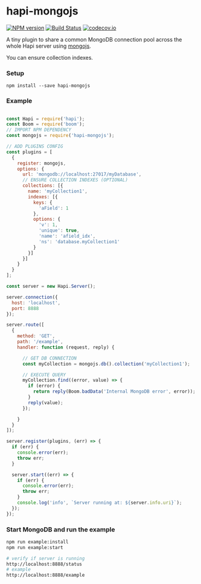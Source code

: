 # hapi-mongojs

[![NPM version][npm-image]][npm-url] [![Build Status][travis-image]][travis-url] [![codecov.io][codecov-image]][codecov-url]

A tiny plugin to share a common MongoDB connection pool across the whole Hapi server using [mongojs](https://github.com/mafintosh/mongojs).

You can ensure collection indexes.

### Setup
`npm install --save hapi-mongojs`

### Example
```javascript

const Hapi = require('hapi');
const Boom = require('boom');
// IMPORT NPM DEPENDENCY
const mongojs = require('hapi-mongojs');

// ADD PLUGINS CONFIG
const plugins = [
  {
    register: mongojs,
    options: {
      url: 'mongodb://localhost:27017/myDatabase',
      // ENSURE COLLECTION INDEXES (OPTIONAL)
      collections: [{
        name: 'myCollection1',
        indexes: [{
          keys: {
            'aField': 1
          },
          options: {
            'v': 1,
            'unique': true,
            'name': 'afield_idx',
            'ns': 'database.myCollection1'
          }
        }]
      }]
    }
  }
];

const server = new Hapi.Server();

server.connection({
  host: 'localhost',
  port: 8888
});

server.route([
  {
    method: 'GET',
    path: '/example',
    handler: function (request, reply) {

      // GET DB CONNECTION
      const myCollection = mongojs.db().collection('myCollection1');

      // EXECUTE QUERY
      myCollection.find((error, value) => {
        if (error) {
          return reply(Boom.badData('Internal MongoDB error', error));
        }
        reply(value);
      });

    }
  }
]);

server.register(plugins, (err) => {
  if (err) {
    console.error(err);
    throw err;
  }

  server.start((err) => {
    if (err) {
      console.error(err);
      throw err;
    }
    console.log('info', `Server running at: ${server.info.uri}`);
  });
});

```

### Start MongoDB and run the example
```bash
npm run example:install
npm run example:start

# verify if server is running
http://localhost:8888/status
# example
http://localhost:8888/example
```

[npm-image]: https://img.shields.io/npm/v/hapi-mongojs.svg
[npm-url]: https://www.npmjs.com/package/hapi-mongojs
[travis-image]: https://travis-ci.org/niqdev/hapi-mongojs.svg?branch=master
[travis-url]: https://travis-ci.org/niqdev/hapi-mongojs
[codecov-image]: https://codecov.io/github/niqdev/hapi-mongojs/coverage.svg?branch=master
[codecov-url]: https://codecov.io/github/niqdev/hapi-mongojs?branch=master
